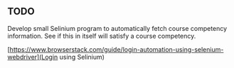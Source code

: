 ## TODO

Develop small Selinium program to automatically fetch course competency information. See if this in itself will satisfy a course competency.

[https://www.browserstack.com/guide/login-automation-using-selenium-webdriver](Login using Selinium) 
